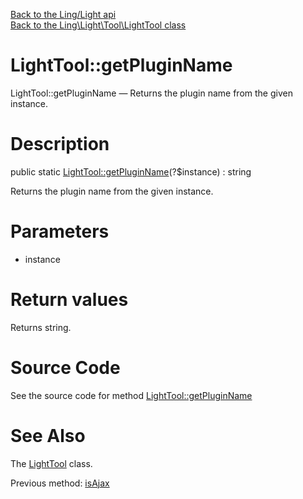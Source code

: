 [Back to the Ling/Light api](https://github.com/lingtalfi/Light/blob/master/doc/api/Ling/Light.md)<br>
[Back to the Ling\Light\Tool\LightTool class](https://github.com/lingtalfi/Light/blob/master/doc/api/Ling/Light/Tool/LightTool.md)


LightTool::getPluginName
================



LightTool::getPluginName — Returns the plugin name from the given instance.




Description
================


public static [LightTool::getPluginName](https://github.com/lingtalfi/Light/blob/master/doc/api/Ling/Light/Tool/LightTool/getPluginName.md)(?$instance) : string




Returns the plugin name from the given instance.




Parameters
================


- instance

    


Return values
================

Returns string.








Source Code
===========
See the source code for method [LightTool::getPluginName](https://github.com/lingtalfi/Light/blob/master/Tool/LightTool.php#L29-L35)


See Also
================

The [LightTool](https://github.com/lingtalfi/Light/blob/master/doc/api/Ling/Light/Tool/LightTool.md) class.

Previous method: [isAjax](https://github.com/lingtalfi/Light/blob/master/doc/api/Ling/Light/Tool/LightTool/isAjax.md)<br>

